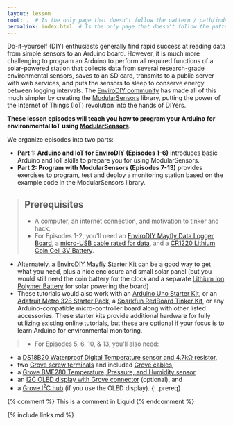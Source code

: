 ```yaml
---
layout: lesson
root: .  # Is the only page that doesn't follow the pattern /:path/index.html
permalink: index.html  # Is the only page that doesn't follow the pattern /:path/index.html
---
```


Do-it-yourself (DIY) enthusiasts generally find rapid success at reading data from simple sensors to an Arduino board. However, it is much more challenging to program an Arduino to perform all required functions of a solar-powered station that collects data from several research-grade environmental sensors, saves to an SD card, transmits to a public server with web services, and puts the sensors to sleep to conserve energy between logging intervals. The [EnviroDIY community](https://www.envirodiy.org/) has made all of this much simpler by creating the [ModularSensors](https://github.com/EnviroDIY/ModularSensors) library, putting the power of the Internet of Things (IoT) revolution into the hands of DIYers.

**These lesson episodes will teach you how to program your Arduino for environmental IoT using [ModularSensors](https://github.com/EnviroDIY/ModularSensors).**

We organize episodes into two parts:
- **Part 1: Arduino and IoT for EnviroDIY (Episodes 1-6)** introduces basic Arduino and IoT skills to prepare you for using ModularSensors.
- **Part 2: Program with ModularSensors (Episodes 7-13)** provides exercises to program, test and deploy a monitoring station based on the example code in the ModularSensors library.

> ## Prerequisites
>
> - A computer, an internet connection, and motivation to tinker and hack.
> - For Episodes 1-2, you'll need an [EnviroDIY Mayfly Data Logger Board](https://www.amazon.com/EnviroDIY-Mayfly-Logger-Arduino-Compatible/dp/B01F9B4WCG/), a [micro-USB cable rated for data](https://www.amazon.com/AmazonBasics-Male-Micro-Cable-Black/dp/B0711PVX6Z),  and a [CR1220 Lithium Coin Cell 3V Battery](https://www.adafruit.com/product/380).
  - Alternately, a [EnviroDIY Mayfly Starter Kit](https://www.amazon.com/EnviroDIY-Mayfly-Arduino-Compatible-Starter/dp/B01FCVALDW) can be a good way to get what you need, plus a nice enclosure and small solar panel (but you would still need the coin battery for the clock and a separate [Lithium Ion Polymer Battery](https://www.adafruit.com/product/1578) for solar powering the board)
  - These tutorials would also work with an [Arduino Uno Starter Kit](https://www.amazon.com/gp/product/B00BT0NDB8), or an [Adafruit Metro 328 Starter Pack](https://www.adafruit.com/product/3345), a [Sparkfun RedBoard Tinker Kit](https://www.sparkfun.com/products/14556), or any Arduino-compatible micro-controller board along with other listed accessories. These starter kits provide additional hardware for fully utilizing existing online tutorials, but these are optional if your focus is to learn Arduino for environmental monitoring.
> - For Episodes 5, 6, 10, & 13, you'll also need:
  - a [DS18B20 Waterproof Digital Temperature sensor and 4.7kΩ resistor](https://www.adafruit.com/product/381),
  - two [Grove screw terminals](https://www.seeedstudio.com/Grove-Screw-Terminal.html) and included [Grove cables](https://www.seeedstudio.com/Grove-Universal-4-Pin-Buckled-30cm-Cable-5-PCs-Pack.html),
  - a [Grove BME280 Temperature, Pressure, and Humidity sensor](https://www.seeedstudio.com/Grove-BME280-Environmental-Sensor-Temperature-Humidity-Barometer.html),
  - an [I2C OLED display with Grove connector](https://www.amazon.com/gp/product/B01D5GLDJ2/) (optional), and
  - a [Grove I<sup>2</sup>C hub](https://www.seeedstudio.com/Grove-I2C-Hub-6-Port-p-4349.html) (if you use the OLED display).
  {: .prereq}


<!-- this is an html comment -->

{% comment %} This is a comment in Liquid {% endcomment %}


{% include links.md %}
